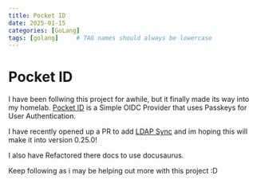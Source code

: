 ```yaml
---
title: Pocket ID
date: 2025-01-15
categories: [GoLang]
tags: [golang]     # TAG names should always be lowercase
---
```


# Pocket ID

I have been follwing this project for awhile, but it finally made its way into my homelab. [Pocket ID](https://github.com/stonith404/pocket-id) is a Simple OIDC Provider that uses Passkeys for User Authentication. 

I have recently opened up a PR to add [LDAP Sync](https://github.com/stonith404/pocket-id/pull/106) and im hoping this will make it into version 0.25.0!

I also have Refactored there docs to use docusaurus. 

Keep following as i may be helping out more with this project :D
